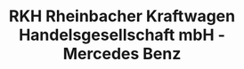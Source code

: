 ---
title: "RKH Rheinbacher Kraftwagen Handelsgesellschaft mbH - Mercedes Benz"
url: /rheinbach/rkh-rheinbacher-kraftwagen-handelsgesellschaft-mbh-mercedes-benz/
shop: Autohaus
---